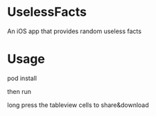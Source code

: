 # UselessFacts
An iOS app that provides random useless facts

# Usage
pod install

then run

long press the tableview cells to share&download

